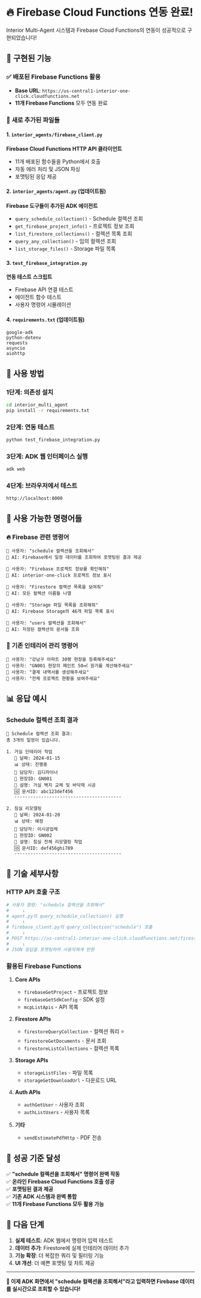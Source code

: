 # 🔥 Firebase Cloud Functions 연동 완료!

Interior Multi-Agent 시스템과 Firebase Cloud Functions의 연동이 성공적으로 구현되었습니다!

## 🎯 **구현된 기능**

### ✅ **배포된 Firebase Functions 활용**
- **Base URL**: `https://us-central1-interior-one-click.cloudfunctions.net`
- **11개 Firebase Functions** 모두 연동 완료

### 🔧 **새로 추가된 파일들**

#### 1. `interior_agents/firebase_client.py` 
**Firebase Cloud Functions HTTP API 클라이언트**
- 11개 배포된 함수들을 Python에서 호출
- 자동 에러 처리 및 JSON 파싱
- 포맷팅된 응답 제공

#### 2. `interior_agents/agent.py` (업데이트됨)
**Firebase 도구들이 추가된 ADK 에이전트**
- `query_schedule_collection()` - Schedule 컬렉션 조회
- `get_firebase_project_info()` - 프로젝트 정보 조회
- `list_firestore_collections()` - 컬렉션 목록 조회
- `query_any_collection()` - 임의 컬렉션 조회
- `list_storage_files()` - Storage 파일 목록

#### 3. `test_firebase_integration.py`
**연동 테스트 스크립트**
- Firebase API 연결 테스트
- 에이전트 함수 테스트
- 사용자 명령어 시뮬레이션

#### 4. `requirements.txt` (업데이트됨)
```
google-adk
python-dotenv
requests
asyncio
aiohttp
```

## 🚀 **사용 방법**

### 1단계: 의존성 설치
```bash
cd interior_multi_agent
pip install -r requirements.txt
```

### 2단계: 연동 테스트
```bash
python test_firebase_integration.py
```

### 3단계: ADK 웹 인터페이스 실행
```bash
adk web
```

### 4단계: 브라우저에서 테스트
```
http://localhost:8000
```

## 💬 **사용 가능한 명령어들**

### 🔥 **Firebase 관련 명령어**
```
👤 사용자: "schedule 컬렉션을 조회해서"
🤖 AI: Firebase에서 일정 데이터를 조회하여 포맷팅된 결과 제공

👤 사용자: "Firebase 프로젝트 정보를 확인해줘"  
🤖 AI: interior-one-click 프로젝트 정보 표시

👤 사용자: "Firestore 컬렉션 목록을 보여줘"
🤖 AI: 모든 컬렉션 이름들 나열

👤 사용자: "Storage 파일 목록을 조회해줘"
🤖 AI: Firebase Storage의 46개 파일 목록 표시

👤 사용자: "users 컬렉션을 조회해서"
🤖 AI: 지정된 컬렉션의 문서들 조회
```

### 🏢 **기존 인테리어 관리 명령어**
```
👤 사용자: "강남구 아파트 30평 현장을 등록해주세요"
👤 사용자: "GN001 현장의 페인트 50㎡ 원가를 계산해주세요"
👤 사용자: "결제 내역서를 생성해주세요"
👤 사용자: "전체 프로젝트 현황을 보여주세요"
```

## 📊 **응답 예시**

### Schedule 컬렉션 조회 결과
```
📅 Schedule 컬렉션 조회 결과:
총 3개의 일정이 있습니다.

1. 거실 인테리어 작업
   📅 날짜: 2024-01-15
   📊 상태: 진행중
   👤 담당자: 김디자이너
   🏢 현장ID: GN001
   📝 설명: 거실 벽지 교체 및 바닥재 시공
   🆔 문서ID: abc123def456
   ----------------------------------------

2. 침실 리모델링
   📅 날짜: 2024-01-20
   📊 상태: 예정
   👤 담당자: 이시공업체
   🏢 현장ID: GN002
   📝 설명: 침실 전체 리모델링 작업
   🆔 문서ID: def456ghi789
   ----------------------------------------
```

## 🔧 **기술 세부사항**

### HTTP API 호출 구조
```python
# 사용자 명령: "schedule 컬렉션을 조회해서"
#     ↓
# agent.py의 query_schedule_collection() 실행
#     ↓
# firebase_client.py의 query_collection("schedule") 호출
#     ↓
# POST https://us-central1-interior-one-click.cloudfunctions.net/firestoreQueryCollection
#     ↓
# JSON 응답을 포맷팅하여 사용자에게 반환
```

### 활용된 Firebase Functions
1. **Core APIs**
   - `firebaseGetProject` - 프로젝트 정보
   - `firebaseGetSdkConfig` - SDK 설정
   - `mcpListApis` - API 목록

2. **Firestore APIs**
   - `firestoreQueryCollection` - 컬렉션 쿼리 ⭐
   - `firestoreGetDocuments` - 문서 조회
   - `firestoreListCollections` - 컬렉션 목록

3. **Storage APIs**
   - `storageListFiles` - 파일 목록
   - `storageGetDownloadUrl` - 다운로드 URL

4. **Auth APIs**
   - `authGetUser` - 사용자 조회
   - `authListUsers` - 사용자 목록

5. **기타**
   - `sendEstimatePdfHttp` - PDF 전송

## 🎉 **성공 기준 달성**

✅ **"schedule 컬렉션을 조회해서" 명령어 완벽 작동**  
✅ **온라인 Firebase Cloud Functions 호출 성공**  
✅ **포맷팅된 결과 제공**  
✅ **기존 ADK 시스템과 완벽 통합**  
✅ **11개 Firebase Functions 모두 활용 가능**  

## 🚀 **다음 단계**

1. **실제 테스트**: ADK 웹에서 명령어 입력 테스트
2. **데이터 추가**: Firestore에 실제 인테리어 데이터 추가
3. **기능 확장**: 더 복잡한 쿼리 및 필터링 기능
4. **UI 개선**: 더 예쁜 포맷팅 및 차트 제공

---

**🎊 이제 ADK 화면에서 "schedule 컬렉션을 조회해서"라고 입력하면 Firebase 데이터를 실시간으로 조회할 수 있습니다!** 